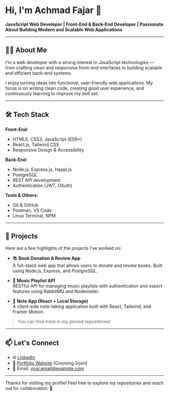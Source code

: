 # Hi, I'm Achmad Fajar 👋  
**JavaScript Web Developer | Front-End & Back-End Developer | Passionate About Building Modern and Scalable Web Applications**

---

## 👨‍💻 About Me

I'm a web developer with a strong interest in JavaScript technologies — from crafting clean and responsive front-end interfaces to building scalable and efficient back-end systems.

I enjoy turning ideas into functional, user-friendly web applications. My focus is on writing clean code, creating good user experience, and continuously learning to improve my skill set.

---

## 🛠️ Tech Stack

**Front-End:**
- HTML5, CSS3, JavaScript (ES6+)
- React.js, Tailwind CSS
- Responsive Design & Accessibility

**Back-End:**
- Node.js, Express.js, Happi.js
- PostgreSQL
- REST API development
- Authentication (JWT, OAuth)

**Tools & Others:**
- Git & GitHub
- Postman, VS Code
- Linux Terminal, NPM

---

## 📌 Projects

Here are a few highlights of the projects I've worked on:

- 📚 **Book Donation & Review App**  
  A full-stack web app that allows users to donate and review books. Built using Node.js, Express, and PostgreSQL.

- 🎵 **Music Playlist API**  
  RESTful API for managing music playlists with authentication and export features using RabbitMQ and Nodemailer.

- 📝 **Note App (React + Local Storage)**  
  A client-side note-taking application built with React, Tailwind, and Framer Motion.

> You can find more in my pinned repositories!

---

## 📫 Let's Connect

- 🌐 [LinkedIn](https://www.linkedin.com/in/achmad-fajar-28b00335a/)  
- 💼 [Portfolio Website](https://yourportfolio.com) (Cooming Soon)  
- 📧 Email: your.email@example.com

---

Thanks for visiting my profile! Feel free to explore my repositories and reach out for collaboration. 🚀
